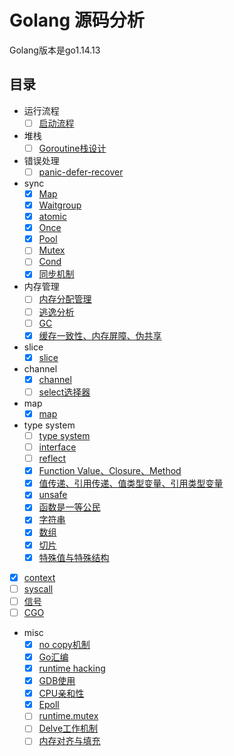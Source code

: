 # Golang 源码分析

Golang版本是go1.14.13

## 目录

- 运行流程
	- [ ] [启动流程](./notes/bootstrap/bootstrap.md)
- 堆栈
	- [ ] [Goroutine栈设计](./notes/go-stack.md)
- 错误处理
	- [ ] [panic-defer-recover](./notes/error/panic.md)
- sync
	- [x] [Map](./notes/sync/map.md)
	- [x] [Waitgroup](./notes/sync/waitgroup.md)
	- [x] [atomic](./notes/sync/atomic.md)
	- [x] [Once](./notes/sync/once.md)
	- [x] [Pool](./notes/sync/pool.md)
	- [ ] [Mutex](./notes/sync/mutex.md)
	- [ ] [Cond](./notes/sync/cond.md)
	- [x] [同步机制](./notes/sync/method.md)
- 内存管理
	- [ ] [内存分配管理](./notes/memory/memory_allocator.md)
	- [ ] [逃逸分析](./notes/misc/escape-analysis.md)
	- [ ] [GC](./notes/memory/gc.md)
	- [x] [缓存一致性、内存屏障、伪共享](./notes/sync/memory_barrier.md)
- slice
	- [x] [slice](./notes/slice/slice.md)
- channel
	- [x] [channel](./notes/channel/channel.md)
	- [ ] [select选择器](./notes/channel/select.md)
- map
	- [x] [map](./notes/map/map.md)
- type system
	- [ ] [type system](./notes/type/type.md)
	- [ ] [interface](./notes/type/interface.md)
	- [ ] [reflect](./notes/type/reflect.md)
	- [x] [Function Value、Closure、Method](./notes/misc/function_closure_method.md)
	- [x] [值传递、引用传递、值类型变量、引用类型变量](./notes/misc/pass_by_value.md)
	- [x] [unsafe](./notes/type/unsafe.md)
	- [x] [函数是一等公民](./notes/type/first_class.md)
	- [x] [字符串](./notes/type/string.md)
	- [x] [数组](./notes/type/array.md)
	- [x] [切片](./notes/type/slice.md)
	- [x] [特殊值与特殊结构](./notes/type/special_value.md)
- [x] [context](./notes/context/context.md)
- [ ] [syscall](./notes/syscall/syscall.md)
- [ ] [信号](./notes/semaphore/semaphore.md)
- [ ] [CGO](./notes/cgo/cgo.md)
- misc
	- [x] [no copy机制](./notes/misc/nocopy.md)
	- [x] [Go汇编](./notes/misc/assembly.md)
	- [x] [runtime hacking](./notes/misc/runtime.md)
	- [x] [GDB使用](./notes/misc/gdb.md)
	- [x] [CPU亲和性](./notes/misc/cpu_affinity.md)
	- [x] [Epoll](./notes/misc/epoll.md)
	- [ ] [runtime.mutex](./notes/misc/runtime_mutex.md)
	- [ ] [Delve工作机制](./notes/misc/delve.md)
	- [ ] [内存对齐与填充](./notes/misc/data_alignment.md)
